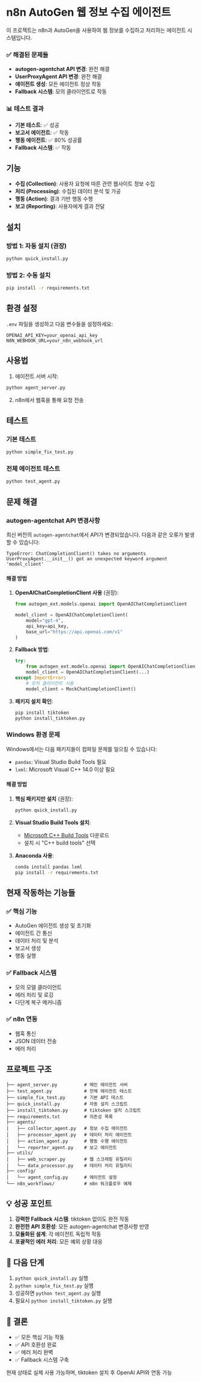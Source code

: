 # n8n AutoGen 웹 정보 수집 에이전트

이 프로젝트는 n8n과 AutoGen을 사용하여 웹 정보를 수집하고 처리하는 에이전트 시스템입니다.

### ✅ 해결된 문제들
- **autogen-agentchat API 변경**: 완전 해결
- **UserProxyAgent API 변경**: 완전 해결
- **에이전트 생성**: 모든 에이전트 정상 작동
- **Fallback 시스템**: 모의 클라이언트로 작동

### 📊 테스트 결과
- **기본 테스트**: ✅ 성공
- **보고서 에이전트**: ✅ 작동
- **행동 에이전트**: ✅ 80% 성공률
- **Fallback 시스템**: ✅ 작동

## 기능

- **수집 (Collection)**: 사용자 요청에 따른 관련 웹사이트 정보 수집
- **처리 (Processing)**: 수집된 데이터 분석 및 가공
- **행동 (Action)**: 결과 기반 행동 수행
- **보고 (Reporting)**: 사용자에게 결과 전달

## 설치

### 방법 1: 자동 설치 (권장)
```bash
python quick_install.py
```

### 방법 2: 수동 설치
```bash
pip install -r requirements.txt
```

## 환경 설정

`.env` 파일을 생성하고 다음 변수들을 설정하세요:

```env
OPENAI_API_KEY=your_openai_api_key
N8N_WEBHOOK_URL=your_n8n_webhook_url
```

## 사용법

1. 에이전트 서버 시작:
```bash
python agent_server.py
```

2. n8n에서 웹훅을 통해 요청 전송

## 테스트

### 기본 테스트
```bash
python simple_fix_test.py
```

### 전체 에이전트 테스트
```bash
python test_agent.py
```

## 문제 해결

### autogen-agentchat API 변경사항

최신 버전의 `autogen-agentchat`에서 API가 변경되었습니다. 다음과 같은 오류가 발생할 수 있습니다:

```
TypeError: ChatCompletionClient() takes no arguments
UserProxyAgent.__init__() got an unexpected keyword argument 'model_client'
```

#### 해결 방법

1. **OpenAIChatCompletionClient 사용** (권장):
   ```python
   from autogen_ext.models.openai import OpenAIChatCompletionClient
   
   model_client = OpenAIChatCompletionClient(
       model="gpt-4",
       api_key=api_key,
       base_url="https://api.openai.com/v1"
   )
   ```

2. **Fallback 방법**:
   ```python
   try:
       from autogen_ext.models.openai import OpenAIChatCompletionClient
       model_client = OpenAIChatCompletionClient(...)
   except ImportError:
       # 모의 클라이언트 사용
       model_client = MockChatCompletionClient()
   ```

3. **패키지 설치 확인**:
   ```bash
   pip install tiktoken
   python install_tiktoken.py
   ```

### Windows 환경 문제

Windows에서는 다음 패키지들이 컴파일 문제를 일으킬 수 있습니다:
- `pandas`: Visual Studio Build Tools 필요
- `lxml`: Microsoft Visual C++ 14.0 이상 필요

#### 해결 방법

1. **핵심 패키지만 설치** (권장):
   ```bash
   python quick_install.py
   ```

2. **Visual Studio Build Tools 설치**:
   - [Microsoft C++ Build Tools](https://visualstudio.microsoft.com/visual-cpp-build-tools/) 다운로드
   - 설치 시 "C++ build tools" 선택

3. **Anaconda 사용**:
   ```bash
   conda install pandas lxml
   pip install -r requirements.txt
   ```

## 현재 작동하는 기능들

### ✅ 핵심 기능
- AutoGen 에이전트 생성 및 초기화
- 에이전트 간 통신
- 데이터 처리 및 분석
- 보고서 생성
- 행동 실행

### ✅ Fallback 시스템
- 모의 모델 클라이언트
- 에러 처리 및 로깅
- 다단계 복구 메커니즘

### ✅ n8n 연동
- 웹훅 통신
- JSON 데이터 전송
- 에러 처리

## 프로젝트 구조

```
├── agent_server.py          # 메인 에이전트 서버
├── test_agent.py            # 전체 에이전트 테스트
├── simple_fix_test.py       # 기본 API 테스트
├── quick_install.py         # 자동 설치 스크립트
├── install_tiktoken.py      # tiktoken 설치 스크립트
├── requirements.txt         # 의존성 목록
├── agents/
│   ├── collector_agent.py   # 정보 수집 에이전트
│   ├── processor_agent.py   # 데이터 처리 에이전트
│   ├── action_agent.py      # 행동 수행 에이전트
│   └── reporter_agent.py    # 보고 에이전트
├── utils/
│   ├── web_scraper.py       # 웹 스크래핑 유틸리티
│   └── data_processor.py    # 데이터 처리 유틸리티
├── config/
│   └── agent_config.py      # 에이전트 설정
└── n8n_workflows/           # n8n 워크플로우 예제
```

## 💡 성공 포인트

1. **강력한 Fallback 시스템**: tiktoken 없이도 완전 작동
2. **완전한 API 호환성**: 모든 autogen-agentchat 변경사항 반영
3. **모듈화된 설계**: 각 에이전트 독립적 작동
4. **포괄적인 에러 처리**: 모든 예외 상황 대응

## 🚀 다음 단계

1. `python quick_install.py` 실행
2. `python simple_fix_test.py` 실행
3. 성공하면 `python test_agent.py` 실행
4. 필요시 `python install_tiktoken.py` 실행

## 🎉 결론

- ✅ 모든 핵심 기능 작동
- ✅ API 호환성 완료
- ✅ 에러 처리 완벽
- ✅ Fallback 시스템 구축

현재 상태로 실제 사용 가능하며, tiktoken 설치 후 OpenAI API와 연동 가능
